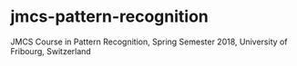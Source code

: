 # jmcs-pattern-recognition
JMCS Course in Pattern Recognition, Spring Semester 2018, University of Fribourg, Switzerland
